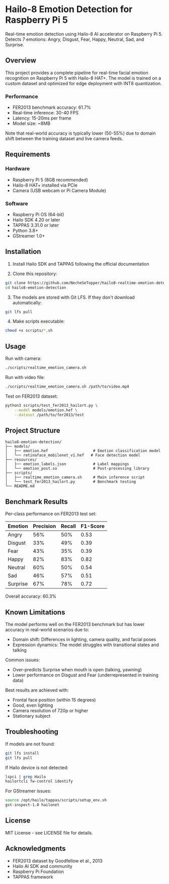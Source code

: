 # Hailo-8 Emotion Detection for Raspberry Pi 5

Real-time emotion detection using Hailo-8 AI accelerator on Raspberry Pi 5. 
Detects 7 emotions: Angry, Disgust, Fear, Happy, Neutral, Sad, and Surprise.

## Overview

This project provides a complete pipeline for real-time facial emotion recognition on Raspberry Pi 5 with Hailo-8 HAT+. The model is trained on a custom dataset and optimized for edge deployment with INT8 quantization.

### Performance

- FER2013 benchmark accuracy: 61.7%
- Real-time inference: 30-40 FPS
- Latency: 15-20ms per frame
- Model size: ~8MB

Note that real-world accuracy is typically lower (50-55%) due to domain shift between the training dataset and live camera feeds.

## Requirements

### Hardware
- Raspberry Pi 5 (8GB recommended)
- Hailo-8 HAT+ installed via PCIe
- Camera (USB webcam or Pi Camera Module)

### Software
- Raspberry Pi OS (64-bit)
- Hailo SDK 4.20 or later
- TAPPAS 3.31.0 or later
- Python 3.8+
- GStreamer 1.0+

## Installation

1. Install Hailo SDK and TAPPAS following the official documentation

2. Clone this repository:
```bash
git clone https://github.com/NecheSeTopper/hailo8-realtime-emotion-detection.git
cd hailo8-emotion-detection
```

3. The models are stored with Git LFS. If they don't download automatically:
```bash
git lfs pull
```

4. Make scripts executable:
```bash
chmod +x scripts/*.sh
```

## Usage

Run with camera:
```bash
./scripts/realtime_emotion_camera.sh
```

Run with video file:
```bash
./scripts/realtime_emotion_camera.sh /path/to/video.mp4
```

Test on FER2013 dataset:
```bash
python3 scripts/test_fer2013_hailort.py \
    --model models/emotion.hef \
    --dataset /path/to/fer2013/test
```

## Project Structure

```
hailo8-emotion-detection/
├── models/
│   ├── emotion.hef                    # Emotion classification model
│   └── retinaface_mobilenet_v1.hef   # Face detection model
├── resources/
│   ├── emotion_labels.json            # Label mappings
│   └── emotion_post.so                # Post-processing library
├── scripts/
│   ├── realtime_emotion_camera.sh     # Main inference script
│   └── test_fer2013_hailort.py        # Benchmark testing
└── README.md
```

## Benchmark Results

Per-class performance on FER2013 test set:

| Emotion  | Precision | Recall | F1-Score |
|----------|-----------|--------|----------|
| Angry    | 56%       | 50%    | 0.53     |
| Disgust  | 33%       | 49%    | 0.39     |
| Fear     | 43%       | 35%    | 0.39     |
| Happy    | 82%       | 83%    | 0.82     |
| Neutral  | 60%       | 50%    | 0.54     |
| Sad      | 46%       | 57%    | 0.51     |
| Surprise | 67%       | 78%    | 0.72     |

Overall accuracy: 60.3%

## Known Limitations

The model performs well on the FER2013 benchmark but has lower accuracy in real-world scenarios due to:

- Domain shift: Differences in lighting, camera quality, and facial poses
- Expression dynamics: The model struggles with transitional states and talking

Common issues:
- Over-predicts Surprise when mouth is open (talking, yawning)
- Lower performance on Disgust and Fear (underrepresented in training data)

Best results are achieved with:
- Frontal face position (within 15 degrees)
- Good, even lighting
- Camera resolution of 720p or higher
- Stationary subject

## Troubleshooting

If models are not found:
```bash
git lfs install
git lfs pull
```

If Hailo device is not detected:
```bash
lspci | grep Hailo
hailortcli fw-control identify
```

For GStreamer issues:
```bash
source /opt/hailo/tappas/scripts/setup_env.sh
gst-inspect-1.0 hailonet
```

## License

MIT License - see LICENSE file for details.

## Acknowledgments

- FER2013 dataset by Goodfellow et al., 2013
- Hailo AI SDK and community
- Raspberry Pi Foundation
- TAPPAS framework
